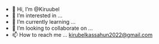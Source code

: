 - 👋 Hi, I’m @Kiruubel
- 👀 I’m interested in ...
- 🌱 I’m currently learning ...
- 💞️ I’m looking to collaborate on ...
- 📫 How to reach me ... kirubelkassahun2022@gmail.com

<!---
Kiruubel/Kiruubel is a ✨ special ✨ repository because its `README.md` (this file) appears on your GitHub profile.
You can click the Preview link to take a look at your changes.
--->
